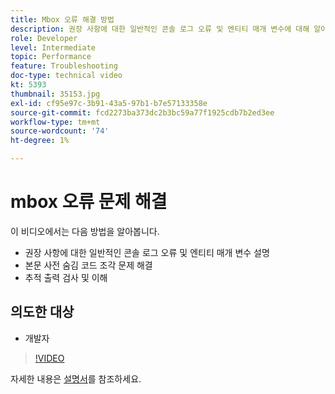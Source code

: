 ```yaml
---
title: Mbox 오류 해결 방법
description: 권장 사항에 대한 일반적인 콘솔 로그 오류 및 엔티티 매개 변수에 대해 알아봅니다. 본문 사전 숨김 코드 조각 문제를 해결하는 방법과 추적 출력을 검사하고 이해하는 방법에 대해 알아봅니다.
role: Developer
level: Intermediate
topic: Performance
feature: Troubleshooting
doc-type: technical video
kt: 5393
thumbnail: 35153.jpg
exl-id: cf95e97c-3b91-43a5-97b1-b7e57133358e
source-git-commit: fcd2273ba373dc2b3bc59a77f1925cdb7b2ed3ee
workflow-type: tm+mt
source-wordcount: '74'
ht-degree: 1%

---
```


# mbox 오류 문제 해결

이 비디오에서는 다음 방법을 알아봅니다.

* 권장 사항에 대한 일반적인 콘솔 로그 오류 및 엔티티 매개 변수 설명
* 본문 사전 숨김 코드 조각 문제 해결
* 추적 출력 검사 및 이해

## 의도한 대상

* 개발자

>[!VIDEO](https://video.tv.adobe.com/v/35153/?quality=12)

자세한 내용은 [설명서](https://experienceleague.adobe.com/docs/target/using/troubleshoot/troubleshooting-target.html?lang=ko)를 참조하세요.
